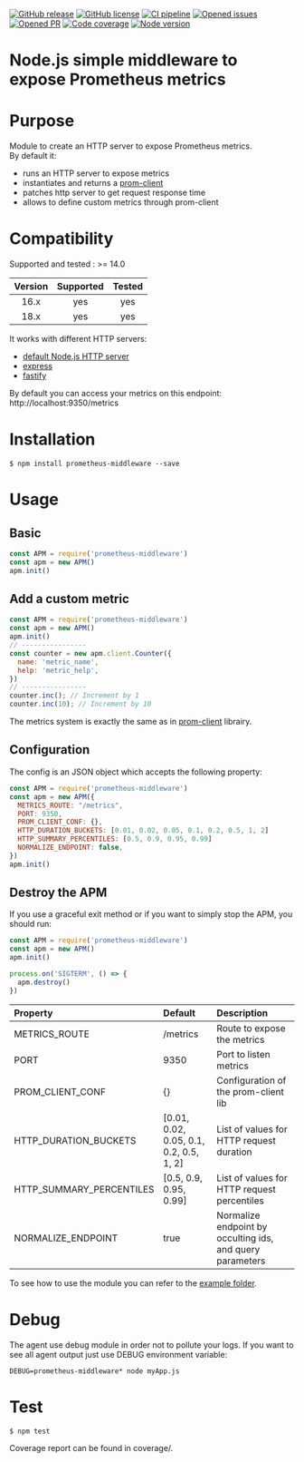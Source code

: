 [![GitHub release](https://img.shields.io/npm/v/prometheus-middleware.svg)](https://github.com/VoodooTeam/prometheus-middleware/releases/)
[![GitHub license](https://img.shields.io/github/license/VoodooTeam/prometheus-middleware.svg)](https://github.com/VoodooTeam/prometheus-middleware/blob/master/LICENSE)
[![CI pipeline](https://github.com/VoodooTeam/prometheus-middleware/workflows/Node.js%20CI/badge.svg)](https://github.com/VoodooTeam/prometheus-middleware/actions?query=workflow%3A%22Node.js+CI%22)
[![Opened issues](https://img.shields.io/github/issues-raw/VoodooTeam/prometheus-middleware.svg)](https://github.com/VoodooTeam/prometheus-middleware/issues)
[![Opened PR](https://img.shields.io/github/issues-pr-raw/VoodooTeam/prometheus-middleware.svg)](https://github.com/VoodooTeam/prometheus-middleware/pulls)
[![Code coverage](https://codecov.io/gh/VoodooTeam/prometheus-middleware/branch/master/graph/badge.svg)](https://codecov.io/gh/VoodooTeam/prometheus-middleware)
[![Node version](https://img.shields.io/node/v-lts/prometheus-middleware.svg)](https://github.com/VoodooTeam/prometheus-middleware)

# Node.js simple middleware to expose Prometheus metrics

# Purpose

Module to create an HTTP server to expose Prometheus metrics.  
By default it:
- runs an HTTP server to expose metrics
- instantiates and returns a [prom-client](https://www.npmjs.com/package/prom-client)
- patches http server to get request response time
- allows to define custom metrics through prom-client

# Compatibility

Supported and tested : >= 14.0

| Version       | Supported     | Tested         |
|:-------------:|:-------------:|:--------------:|
| 16.x          | yes           | yes            |
| 18.x          | yes           | yes            |

It works with different HTTP servers:
- [default Node.js HTTP server](https://nodejs.org/api/http.html#class-httpserver)
- [express](https://expressjs.com/)
- [fastify](https://www.fastify.io/)

By default you can access your metrics on this endpoint: http://localhost:9350/metrics

# Installation

```console
$ npm install prometheus-middleware --save
```

# Usage

## Basic
```javascript
const APM = require('prometheus-middleware')
const apm = new APM()
apm.init()
```

## Add a custom metric
```javascript
const APM = require('prometheus-middleware')
const apm = new APM()
apm.init()
// ----------------
const counter = new apm.client.Counter({
  name: 'metric_name',
  help: 'metric_help',
})
// ----------------
counter.inc(); // Increment by 1
counter.inc(10); // Increment by 10
```

The metrics system is exactly the same as in [prom-client](https://www.npmjs.com/package/prom-client) librairy.

## Configuration

The config is an JSON object which accepts the following property:

```javascript
const APM = require('prometheus-middleware')
const apm = new APM({
  METRICS_ROUTE: "/metrics",
  PORT: 9350,
  PROM_CLIENT_CONF: {},
  HTTP_DURATION_BUCKETS: [0.01, 0.02, 0.05, 0.1, 0.2, 0.5, 1, 2]
  HTTP_SUMMARY_PERCENTILES: [0.5, 0.9, 0.95, 0.99]
  NORMALIZE_ENDPOINT: false,
})
apm.init()
```

## Destroy the APM
If you use a graceful exit method or if you want to simply stop the APM, you should run:

```javascript
const APM = require('prometheus-middleware')
const apm = new APM()
apm.init()

process.on('SIGTERM', () => {
  apm.destroy()
})
```

| Property                  | Default                                 | Description                                                 |
|:--------------------------|:----------------------------------------|:------------------------------------------------------------|
| METRICS_ROUTE             | /metrics                                | Route to expose the metrics                                 |
| PORT                      | 9350                                    | Port to listen metrics                                      |
| PROM_CLIENT_CONF          | {}                                      | Configuration of the prom-client lib                        |
| HTTP_DURATION_BUCKETS     | [0.01, 0.02, 0.05, 0.1, 0.2, 0.5, 1, 2] | List of values for HTTP request duration                    |
| HTTP_SUMMARY_PERCENTILES  | [0.5, 0.9, 0.95, 0.99]                  | List of values for HTTP request percentiles                 | 
| NORMALIZE_ENDPOINT        | true                                    | Normalize endpoint by occulting ids, and query parameters   | 

To see how to use the module you can refer to the [example folder](https://github.com/VoodooTeam/prometheus-middleware/tree/master/example).

# Debug

The agent use debug module in order not to pollute your logs.
If you want to see all agent output just use DEBUG environment variable:

```console
DEBUG=prometheus-middleware* node myApp.js
```

# Test

```console
$ npm test
```

Coverage report can be found in coverage/.
